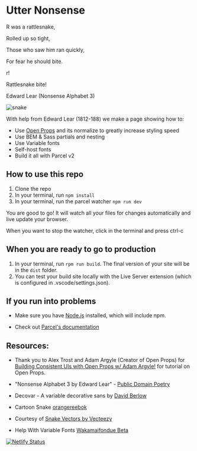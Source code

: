 # Utter Nonsense

R was a rattlesnake,

Rolled up so tight,

Those who saw him ran quickly,

For fear he should bite.

r!

Rattlesnake bite!

Edward Lear (Nonsense Alphabet 3)

![snake](https://user-images.githubusercontent.com/13385801/152665541-7b9f4b78-d166-47ac-873c-22ec28fa17a8.svg)

With help from Edward Lear (1812-188) we make a page showing how to:

- Use [Open Props](https://open-props.style/) and its normalize to greatly increase styling speed
- Use BEM & Sass partials and nesting
- Use Variable fonts
- Self-host fonts
- Build it all with Parcel v2

## How to use this repo

1. Clone the repo
2. In your terminal, run `npm install`
3. In your terminal, run the parcel watcher `npm run dev`

You are good to go! It will watch all your files for changes automatically and live update your browser.

When you want to stop the watcher, click in the terminal and press ctrl-c

## When you are ready to go to production

1. In your terminal, run `rpm run build`. The final version of your site will be in the `dist` folder.
2. You can test your build site locally with the Live Server extension (which is configured in .vscode/settings.json).

## If you run into problems

- Make sure you have [Node.js](https://nodejs.org/en/) installed, which will include npm.

- Check out [Parcel's documentation](https://parceljs.org/getting_started.html)

## Resources:

- Thank you to Alex Trost and Adam Argyle (Creator of Open Props) for [Building Consistent UIs with Open Props w/ Adam Argyle!](https://youtu.be/O53MwmolKP4) for tutorial on Open Props.

- "Nonsense Alphabet 3 by Edward Lear" - [Public Domain Poetry](http://www.public-domain-poetry.com/edward-lear/nonsense-alphabet-3-23374)

- Decovar - A variable decorative sans by [David Berlow](https://github.com/sannorozco/Decovar)

- Cartoon Snake [orangereebok](https://www.vecteezy.com/vector-art/172800-anaconda-cartoon-vector)

- Courtesy of [Snake Vectors by Vecteezy](https://www.vecteezy.com/free-vector/snake)

- Help With Variable Fonts [Wakamaifondue Beta](https://wakamaifondue.com/beta/)

[![Netlify Status](https://api.netlify.com/api/v1/badges/58c5260d-b679-4090-91e3-0d4e3cb745a7/deploy-status)](https://app.netlify.com/sites/utter-nonsense/deploys)
